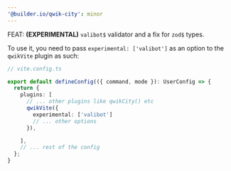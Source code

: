 ```yaml
---
'@builder.io/qwik-city': minor
---
```


FEAT: **(EXPERIMENTAL)** `valibot$` validator and a fix for `zod$` types.

To use it, you need to pass `experimental: ['valibot']` as an option to the `qwikVite` plugin as such:

```ts
// vite.config.ts

export default defineConfig(({ command, mode }): UserConfig => {
  return {
    plugins: [
      // ... other plugins like qwikCity() etc
      qwikVite({
        experimental: ['valibot']
        // ... other options
      }),

    ],
    // ... rest of the config
  };
}

```
